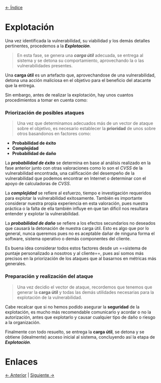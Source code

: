 [<- Índice](../Pentesting.md)
# Explotación

Una vez identificada la vulnerabilidad, su viabilidad y los demás detalles pertinentes, procedemos a la ***Explotación***.

> En esta fase, se genera una ***carga útil*** adecuada, se entrega al sistema y se detona su comportamiento, aprovechando la o las vulnerabilidades presentes.

Una **carga útil** es un artefacto que, aprovechandose de una vulnerabilidad, detona una acción maliciosa en el objetivo para el beneficio del atacante que la entrega.

Sin embargo, antes de realizar la explotación, hay unos cuantos procedimientos a tomar en cuenta como:

### Priorización de posibles ataques

> Una vez que determinamos adecuados más de un vector de ataque sobre el objetivo, es necesario establecer la **prioridad** de unos sobre otros basandonos en factores como:

- **Probabilidad de éxito**
- **Complejidad**
- **Probabilidad de daño**

La ***probabilidad de éxito*** se determina en base al análisis realizado en la fase anterior junto con otras valoraciones como lo son el *CVSS* de la vulnerabilidad encontrada, una calificación del desempeño de  la vulnerabilidad que podemos encontrar en Internet o determinar con el apoyo de calculadoras de *CVSS*.

La ***complejidad*** se refiere al esfuerzo, tiempo e investigación requeridos para explotar la vulnerabilidad exitosamente. También es importante considerar nuestra propia experiencia en esta valoración, pues nuestra práctica o la falta de ella también influye en que tan dificil nos resultara entender y explotar la vulnerabilidad.

La ***probabilidad de daño*** se refiere a los efectos secundarios no deseados que causará la detonación de nuestra carga útil. Esto es algo que por lo general, nunca queremos pues no es aceptable dañar de ninguna forma el software, sistema operativo o demás componentes del cliente.

Es buena idea considerar todos estos factores desde un ==sistema de puntaje personalizado a nosotros y al cliente==, pues así somos más precisos en la priorización de los ataques que al basarnos en métricas más generales.

### Preparación y realización del ataque

> Una vez decidio el vector de ataque, recordemos que tenemos que generar la **carga útil** y todas las demás utilidades necesarias para la explotación de la vulnerabilidad.

Cabe recalcar que si no hemos podido asegurar la **seguridad** de la explotación, es mucho más recomendable comunicarlo y acordar o no la autorización, antes que explotarlo y causar cualquier tipo de daño o riesgo a la organización.

Finalmente con todo resuelto, se entrega la **carga útil**, se detona y se obtiene (idealmente) acceso inicial al sistema, concluyendo así la etapa de ***Explotación***.

# Enlaces

[<- Anterior](Evaluacion.md) | [Siguiente ->](Postexplotacion.md)